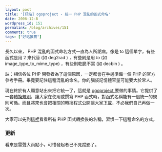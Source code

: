 ```yaml
---
layout: post
title: '[好站] ogoproject - 統一 PHP 混亂的函式命名'
date: 2006-12-8
wordpress_id: 151
permalink: /blog/archives/151
comments: true
tags: ["好站推薦"]
---
```


長久以來， PHP 混亂的函式命名方式一直為人所詬病。像是 to 這個單字，有些函式是用 2 來代替 (如 deg2rad ) ，有些則是用 _to_ (如 image_type_to_mime_type) ，有些則乾脆不寫 (如 decbin ) 。

註：相信各位 PHP 開發者為了這個原因，一定都會在手邊準備一個 PHP 的官方參考手冊。畢竟要記住這種混亂的命名，你的腦袋記憶體容量可能要大於常人。

現在終於有人願意站出來把它統一了，這就是 [ogoproject ](http://www.ogoproject.com/) 要做的事情。它提供了一套[轉換規則](http://www.ogoproject.com/pages/conventions)，讓大家在使用或撰寫 PHP 函式時，對函式名稱能有一個統一的規則可循。而且將來也會把相關的轉換程式公開讓大家[下載](http://www.ogoproject.com/pages/downloads)，不必我們自己再做一次。

大家可以先到[這裡](http://www.ogoproject.com/functions/A)看看所有 PHP 函式轉換後的名稱，習慣一下這種命名的方式。

### 更新

看來是雷聲大雨點小，可惜發起者已不見蹤影了。
